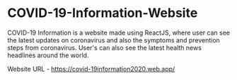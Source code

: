 # COVID-19-Information-Website
COVID-19 Information is a website made using ReactJS, where user can see the latest updates on coronavirus and also the symptoms and prevention steps from coronavirus. User's can also see the latest health news headlines around the world.

Website URL - https://covid-19information2020.web.app/
